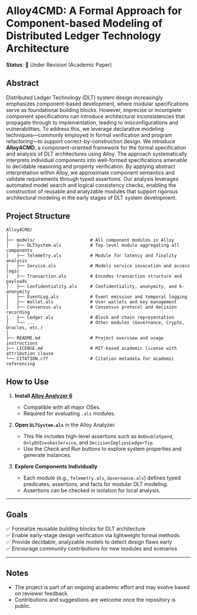 # Alloy4CMD: A Formal Approach for Component-based Modeling of Distributed Ledger Technology Architecture

**Status**: 📄 Under Revision (Academic Paper)

## Abstract

Distributed Ledger Technology (DLT) system design increasingly emphasizes component-based development, where modular specifications serve as foundational building blocks. However, imprecise or incomplete component specifications can introduce architectural inconsistencies that propagate through to implementation, leading to misconfigurations and vulnerabilities. To address this, we leverage declarative modeling techniques—commonly employed in formal verification and program refactoring—to support correct-by-construction design. We introduce **Alloy4CMD**, a component-oriented framework for the formal specification and analysis of DLT architectures using Alloy. The approach systematically interprets individual components into well-formed specifications amenable to decidable reasoning and property verification. By applying abstract interpretation within Alloy, we approximate component semantics and validate requirements through typed assertions. Our analysis leverages automated model search and logical consistency checks, enabling the construction of reusable and analyzable modules that support rigorous architectural modeling in the early stages of DLT system development.

## Project Structure

```text
Alloy4CMD/
│
├── models/                     # All component modules in Alloy
│   ├── DLTSystem.als           # Top-level module aggregating all components
│   ├── Telemetry.als           # Module for latency and finality analysis
│   ├── Service.als             # Models service invocation and access logic
│   ├── Transaction.als         # Encodes transaction structure and payloads
│   ├── Confidentiality.als     # Confidentiality, anonymity, and k-anonymity
│   ├── EventLog.als            # Event emission and temporal logging
│   ├── Wallet.als              # User wallets and key management
│   ├── Consensus.als           # Consensus protocol and decision recording
│   ├── Ledger.als              # Block and chain representation
│   └── ...                     # Other modules (Governance, Crypto, Oracles, etc.)
│
├── README.md                   # Project overview and usage instructions
├── LICENSE.md                  # MIT-based academic license with attribution clause
└── CITATION.cff                # Citation metadata for academic referencing

```


## How to Use

1. **Install [Alloy Analyzer 6](https://alloytools.org/download.html)**
   - Compatible with all major OSes.
   - Required for evaluating `.als` modules.

2. **Open `DLTSystem.als`** in the Alloy Analyzer.
   - This file includes high-level assertions such as `NoDoubleSpend`, `OnlyDUInvokesService`, and `DecisionImpliesLedgerTip`.
   - Use the *Check* and *Run* buttons to explore system properties and generate instances.

3. **Explore Components Individually**
   - Each module (e.g., `Telemetry.als`, `Governance.als`) defines typed predicates, assertions, and facts for modular DLT modeling.
   - Assertions can be checked in isolation for local analysis.

---

## Goals

✅ Formalize reusable building blocks for DLT architecture  
✅ Enable early-stage design verification via lightweight formal methods  
✅ Provide decidable, analyzable models to detect design flaws early  
✅ Encourage community contributions for new modules and scenarios

---

## Notes

- The project is part of an ongoing academic effort and may evolve based on reviewer feedback.
- Contributions and suggestions are welcome once the repository is public.




